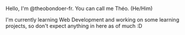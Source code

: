 Hello, I'm @theobondoer-fr. You can call me Théo. (He/Him)

I'm currently learning Web Development and working on some learning projects, so don't expect anything in here as of much :D
